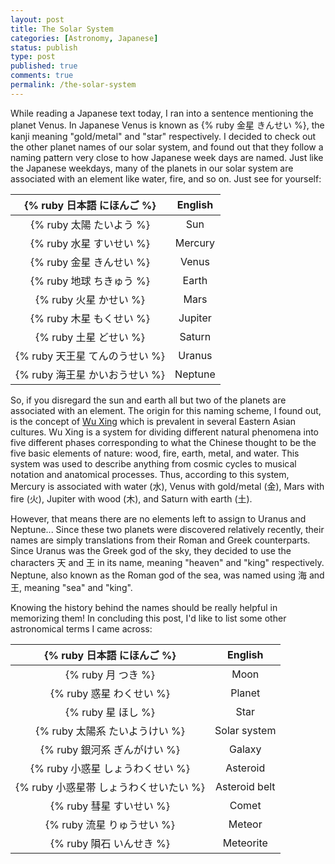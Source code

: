 ```yaml
---
layout: post
title: The Solar System
categories: [Astronomy, Japanese]
status: publish
type: post
published: true
comments: true
permalink: /the-solar-system
---
```

While reading a Japanese text today, I ran into a sentence mentioning the planet Venus. In Japanese Venus is known as {% ruby 金星 きんせい %}, the kanji meaning "gold/metal" and "star" respectively. I decided to check out the other planet names of our solar system, and found out that they follow a naming pattern very close to how Japanese week days are named.   Just like the Japanese weekdays, many of the planets in our solar system are associated with an element like water, fire, and so on. Just see for yourself:

{% ruby 日本語 にほんご %}	| English
:--------:			| :-------:
{% ruby 太陽 たいよう %}		| Sun
{% ruby 水星 すいせい %} 	| Mercury
{% ruby 金星 きんせい %} 	| Venus
{% ruby 地球 ちきゅう %} 	| Earth
{% ruby 火星 かせい %} 		| Mars
{% ruby 木星 もくせい %} 	| Jupiter
{% ruby 土星 どせい %}		| Saturn
{% ruby 天王星 てんのうせい %} 	| Uranus
{% ruby 海王星 かいおうせい %} 	| Neptune


So, if you disregard the sun and earth all but two of the planets are associated with an element. The origin for this naming scheme, I found out, is the concept of <a href="http://en.wikipedia.org/wiki/Wu_Xing">Wu Xing</a> which is prevalent in several Eastern Asian cultures. Wu Xing is a system for dividing different natural phenomena into five different phases corresponding to what the Chinese thought to be the five basic elements of nature: wood, fire, earth, metal, and water. This system was used to describe anything from cosmic cycles to musical notation and anatomical  processes. Thus, according to this system, Mercury is associated with water (水), Venus with gold/metal (金), Mars with fire (火), Jupiter with wood (木), and Saturn with earth (土).

However, that means there are no elements left to assign to Uranus and Neptune... Since these two planets were discovered relatively recently, their names are simply translations from their Roman and Greek counterparts. Since Uranus was the Greek god of the sky, they decided to use the characters 天 and 王 in its name, meaning "heaven" and "king" respectively. Neptune, also known as the Roman god of the sea, was named using 海 and 王, meaning "sea" and "king".

Knowing the history behind the names should be really helpful in memorizing them! In concluding this post, I'd like to list some other astronomical terms I came across:

{% ruby 日本語 にほんご %}	| English
:--------:			| :-------:
{% ruby 月 つき %}		| Moon
{% ruby 惑星 わくせい %} 	| Planet
{% ruby 星 ほし %} 	| Star
{% ruby 太陽系 たいようけい %} 	| Solar system
{% ruby 銀河系 ぎんがけい %} 	| Galaxy
{% ruby 小惑星 しょうわくせい %} 	| Asteroid
{% ruby 小惑星帯 しょうわくせいたい %}		| Asteroid belt
{% ruby 彗星 すいせい %} 	| Comet
{% ruby 流星 りゅうせい %} 	| Meteor
{% ruby 隕石 いんせき %} 	| Meteorite